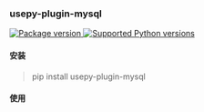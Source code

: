 ### usepy-plugin-mysql

<a href="https://pypi.org/project/usepy-plugin-mysql" target="_blank">
    <img src="https://img.shields.io/pypi/v/usepy-plugin-mysql.svg" alt="Package version">
</a>

<a href="https://pypi.org/project/usepy-plugin-mysql" target="_blank">
    <img src="https://img.shields.io/pypi/pyversions/usepy-plugin-mysql.svg" alt="Supported Python versions">
</a>

#### 安装

> pip install usepy-plugin-mysql

#### 使用


